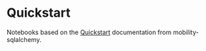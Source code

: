 # Quickstart

Notebooks based on the [Quickstart](https://github.com/adonmo/mobilitydb-sqlalchemy/blob/master/docs/quickstart.rst) documentation from mobility-sqlalchemy.

